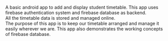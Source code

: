 
A basic android app to add and display student timetable.
This app uses firebase authentication system and firebase database as backend.  
All the timetable data is stored and managed online.  
The purpose of this app is to keep our timetable arranged and manage it easily wherever we are.
This app also demonstrates the working concepts of firebase database.
 

